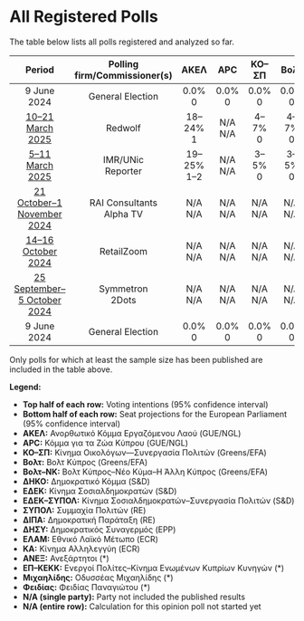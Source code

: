 # All Registered Polls

The table below lists all polls registered and analyzed so far.

| Period     | Polling firm/Commissioner(s) | ΑΚΕΛ | APC | ΚΟ–ΣΠ | Βολτ | Βολτ–ΝΚ | ΔΗΚΟ | ΕΔΕΚ | ΕΔΕΚ–ΣΥΠΟΛ | ΣΥΠΟΛ | ΔΙΠΑ | ΔΗΣΥ | ΕΛΑΜ | ΚΑ | ΑΝΕΞ | ΕΠ–ΚΕΚΚ | Μιχαηλίδης | Φειδίας |
|:----------:|:----------------------------:|:--:|:--:|:--:|:--:|:--:|:--:|:--:|:--:|:--:|:--:|:--:|:--:|:--:|:--:|:--:|:--:|:--:|
| 9 June 2024 | General Election | 0.0% <br> 0 | 0.0% <br> 0 | 0.0% <br> 0 | 0.0% <br> 0 | 0.0% <br> 0 | 0.0% <br> 0 | 0.0% <br> 0 | 0.0% <br> 0 | 0.0% <br> 0 | 0.0% <br> 0 | 0.0% <br> 0 | 0.0% <br> 0 | 0.0% <br> 0 | 0.0% <br> 0 | 0.0% <br> 0 | 0.0% <br> 0 | 0.0% <br> 0 |
| [10–21 March 2025](2025-03-21-Redwolf.html) | Redwolf | 18–24% <br> 1 | N/A <br> N/A | 4–7% <br> 0 | 4–7% <br> 0 | N/A <br> N/A | 8–12% <br> 1 | 2–5% <br> 0 | N/A <br> N/A | N/A <br> N/A | 1–3% <br> 0 | 22–29% <br> 1–2 | 13–19% <br> 1 | N/A <br> N/A | N/A <br> N/A | N/A <br> N/A | 9–14% <br> 1 | N/A <br> N/A |
| [5–11 March 2025](2025-03-11-IMRUNic.html) | IMR/UNic <br> Reporter | 19–25% <br> 1–2 | N/A <br> N/A | 3–5% <br> 0 | 3–5% <br> 0 | N/A <br> N/A | 7–11% <br> 1 | 2–4% <br> 0 | N/A <br> N/A | N/A <br> N/A | 1–2% <br> 0 | 21–27% <br> 1–2 | 14–19% <br> 1 | N/A <br> N/A | N/A <br> N/A | 1–2% <br> 0 | 12–17% <br> 1 | N/A <br> N/A |
| [21 October–1 November 2024](2024-11-01-RAIConsultants.html) | RAI Consultants <br> Alpha TV | N/A <br> N/A | N/A <br> N/A | N/A <br> N/A | N/A <br> N/A | N/A <br> N/A | N/A <br> N/A | N/A <br> N/A | N/A <br> N/A | N/A <br> N/A | N/A <br> N/A | N/A <br> N/A | N/A <br> N/A | N/A <br> N/A | N/A <br> N/A | N/A <br> N/A | N/A <br> N/A | N/A <br> N/A |
| [14–16 October 2024](2024-10-16-RetailZoom.html) | RetailZoom | N/A <br> N/A | N/A <br> N/A | N/A <br> N/A | N/A <br> N/A | N/A <br> N/A | N/A <br> N/A | N/A <br> N/A | N/A <br> N/A | N/A <br> N/A | N/A <br> N/A | N/A <br> N/A | N/A <br> N/A | N/A <br> N/A | N/A <br> N/A | N/A <br> N/A | N/A <br> N/A | N/A <br> N/A |
| [25 September–5 October 2024](2024-10-05-Symmetron.html) | Symmetron <br> 2Dots | N/A <br> N/A | N/A <br> N/A | N/A <br> N/A | N/A <br> N/A | N/A <br> N/A | N/A <br> N/A | N/A <br> N/A | N/A <br> N/A | N/A <br> N/A | N/A <br> N/A | N/A <br> N/A | N/A <br> N/A | N/A <br> N/A | N/A <br> N/A | N/A <br> N/A | N/A <br> N/A | N/A <br> N/A |
| 9 June 2024 | General Election | 0.0% <br> 0 | 0.0% <br> 0 | 0.0% <br> 0 | 0.0% <br> 0 | 0.0% <br> 0 | 0.0% <br> 0 | 0.0% <br> 0 | 0.0% <br> 0 | 0.0% <br> 0 | 0.0% <br> 0 | 0.0% <br> 0 | 0.0% <br> 0 | 0.0% <br> 0 | 0.0% <br> 0 | 0.0% <br> 0 | 0.0% <br> 0 | 0.0% <br> 0 |

Only polls for which at least the sample size has been published are included in the table above.

**Legend:**
+ **Top half of each row:** Voting intentions (95% confidence interval)
+ **Bottom half of each row:** Seat projections for the European Parliament (95% confidence interval)
+ **ΑΚΕΛ:** Ανορθωτικό Κόμμα Εργαζόμενου Λαού (GUE/NGL)
+ **APC:** Κόμμα για τα Ζώα Κύπρου (GUE/NGL)
+ **ΚΟ–ΣΠ:** Κίνημα Οικολόγων—Συνεργασία Πολιτών (Greens/EFA)
+ **Βολτ:** Βολτ Κύπρος (Greens/EFA)
+ **Βολτ–ΝΚ:** Βολτ Κύπρος–Νέο Κύμα–Η Άλλη Κύπρος (Greens/EFA)
+ **ΔΗΚΟ:** Δημοκρατικό Κόμμα (S&D)
+ **ΕΔΕΚ:** Κίνημα Σοσιαλδημοκρατών (S&D)
+ **ΕΔΕΚ–ΣΥΠΟΛ:** Κίνημα Σοσιαλδημοκρατών–Συνεργασία Πολιτών (S&D)
+ **ΣΥΠΟΛ:** Συμμαχία Πολιτών (RE)
+ **ΔΙΠΑ:** Δημοκρατική Παράταξη (RE)
+ **ΔΗΣΥ:** Δημοκρατικός Συναγερμός (EPP)
+ **ΕΛΑΜ:** Εθνικό Λαϊκό Μέτωπο (ECR)
+ **ΚΑ:** Κίνημα Αλληλεγγύη (ECR)
+ **ΑΝΕΞ:** Ανεξάρτητοι (*)
+ **ΕΠ–ΚΕΚΚ:** Ενεργοί Πολίτες–Κίνημα Ενωμένων Κυπρίων Κυνηγών (*)
+ **Μιχαηλίδης:** Οδυσσέας Μιχαηλίδης (*)
+ **Φειδίας:** Φειδίας Παναγιώτου (*)
+ **N/A (single party):** Party not included the published results
+ **N/A (entire row):** Calculation for this opinion poll not started yet

